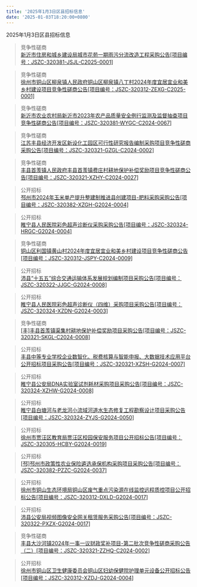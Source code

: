 ```yaml
---
title: '2025年1月3日区县招标信息'
date: '2025-01-03T18:20:00+0800'
---
```

2025年1月3日区县招标信息
<!--more-->
>竞争性磋商<br>
>[新沂市住房和城乡建设局城市花苑一期雨污分流改造工程采购公告[项目编号：JSZC-320381-JSJL-C2025-0001]](http://czj.xz.gov.cn/Home/HomeDetails?type=0&articleid=b3ce4f0d-c9e5-4946-b375-1d8bf8ebd28b)

>竞争性磋商<br>
>[徐州市铜山区柳泉镇人民政府铜山区柳泉镇八丁村2024年度宜居宜业和美乡村建设项目竞争性磋商公告[项目编号：JSZC-320312-ZEXG-C2025-0001]](http://czj.xz.gov.cn/Home/HomeDetails?type=0&articleid=5175903b-195d-49fc-b338-267d6a3a109a)

>竞争性磋商<br>
>[新沂市农业农村局新沂市2023年农产品质量安全例行监测及监督抽查项目竞争性磋商公告[项目编号：JSZC-320381-WYGC-C2024-0067]](http://czj.xz.gov.cn/Home/HomeDetails?type=0&articleid=b93545fd-86b4-42ca-8c02-bd7bd876d270)

>竞争性磋商<br>
>[江苏丰县经济开发区新设化工园区可行性研究报告编制采购项目竞争性磋商采购公告[项目编号：JSZC-320321-GZGL-C2024-0002]](http://czj.xz.gov.cn/Home/HomeDetails?type=0&articleid=92d8887b-88a0-4a52-840c-3954ff8656cc)

>竞争性磋商<br>
>[丰县首羡镇人民政府丰县首羡镇费庄村耕地保护补偿奖励项目竞争性磋商公告[项目编号：JSZC-320321-XZHY-C2024-0027]](http://czj.xz.gov.cn/Home/HomeDetails?type=0&articleid=15cabbd1-2c88-48f6-afe4-83e29d8ba64c)

>公开招标<br>
>[邳州市2024年玉米单产提升整建制推进县创建项目-肥料采购采购公告[项目编号：JSZC-320382-XZGH-G2024-0004]](http://czj.xz.gov.cn/Home/HomeDetails?type=0&articleid=aa2fcc90-c876-460e-a210-f94cf999ffe4)

>公开招标<br>
>[睢宁县人民医院彩色超声诊断仪采购采购公告[项目编号：JSZC-320324-HRGC-G2024-0004]](http://czj.xz.gov.cn/Home/HomeDetails?type=0&articleid=f2bd3d3c-a045-41cb-bc61-ed68a3767f55)

>竞争性磋商<br>
>[铜山区利国镇黄山村2024年度宜居宜业和美乡村建设项目竞争性磋商公告[项目编号：JSZC-320312-JSPY-C2024-0009]](http://czj.xz.gov.cn/Home/HomeDetails?type=0&articleid=58167ca0-c98d-4d6a-bbab-2622a3a752f2)

>公开招标<br>
>[沛县“十五五”综合交通运输体系发展规划编制项目采购公告[项目编号：JSZC-320322-JJGC-G2024-0008]](http://czj.xz.gov.cn/Home/HomeDetails?type=0&articleid=d388a376-60a1-4c32-9926-5e9cf2b54cd3)

>公开招标<br>
>[睢宁县人民医院彩色超声诊断仪（四维）采购项目采购公告[项目编号：JSZC-320324-XZDN-G2024-0003]](http://czj.xz.gov.cn/Home/HomeDetails?type=0&articleid=82c4a6f5-93f9-4851-951c-92c843bf3c61)

>竞争性磋商<br>
>[[丰]丰县首羡镇渠集村耕地保护补偿奖励项目采购公告[项目编号：JSZC-320321-SKGL-C2024-0008]](http://czj.xz.gov.cn/Home/HomeDetails?type=0&articleid=48fcc4f6-2187-43c8-a98a-f7203c85758a)

>公开招标<br>
>[丰县中等专业学校企业数智化、税费核算与智能申报、大数据技术应用平台公开招标项目采购公告[项目编号：JSZC-320321-XZSH-G2024-0007]](http://czj.xz.gov.cn/Home/HomeDetails?type=0&articleid=fe436f8c-a42c-4404-a9b9-9c451134fa7e)

>公开招标<br>
>[睢宁县公安局DNA实验室试剂耗材采购项目采购公告[项目编号：JSZC-320324-XZHW-G2024-0008]](http://czj.xz.gov.cn/Home/HomeDetails?type=0&articleid=c5f5fb90-e3fe-418e-9386-dee69967c45e)

>公开招标<br>
>[睢宁县白塘河与老龙河小流域河道水生态修复工程勘察设计项目采购公告[项目编号：JSZC-320324-ZYJS-G2024-0050]](http://czj.xz.gov.cn/Home/HomeDetails?type=0&articleid=8c82e70b-9f56-406d-8e75-b81f25fc084b)

>公开招标<br>
>[徐州市贾汪区教育局贾汪区校园保安服务项目公开招标公告[项目编号：JSZC-320305-HCBY-G2024-0019]](http://czj.xz.gov.cn/Home/HomeDetails?type=0&articleid=056f0949-b3e8-44be-854b-ab63f11310b3)

>公开招标<br>
>[[邳]邳州市政策性农业保险遴选承保机构采购项目采购公告[项目编号：JSZC-320382-PZZC-G2024-0037]](http://czj.xz.gov.cn/Home/HomeDetails?type=0&articleid=fa17638b-8ad6-49d8-9962-367c9f2a2dcd)

>公开招标<br>
>[徐州市铜山生态环境局铜山区废气重点污染源在线监控远程质控项目公开招标公告[项目编号：JSZC-320312-DXLD-G2024-0017]](http://czj.xz.gov.cn/Home/HomeDetails?type=0&articleid=ccf9c40e-4287-46b6-871a-ac7c15bf5e4e)

>公开招标<br>
>[沛县公安局视频图像安全网关租赁服务采购公告[项目编号：JSZC-320322-PXZX-G2024-0017]](http://czj.xz.gov.cn/Home/HomeDetails?type=0&articleid=e8723cca-6008-474d-8676-f44c1c38a086)

>竞争性磋商<br>
>[丰县大沙河镇2024年一事一议财政奖补项目-第二批次竞争性磋商采购公告（二）[项目编号：JSZC-320321-ZZHQ-C2024-0002]](http://czj.xz.gov.cn/Home/HomeDetails?type=0&articleid=fd984b77-baa6-4369-9d6a-a600757957c3)

>公开招标<br>
>[徐州市铜山区卫生健康委员会铜山区妇幼保健院护理单元设备公开招标公告[项目编号：JSZC-320312-XZDJ-G2024-0004]](http://czj.xz.gov.cn/Home/HomeDetails?type=0&articleid=166dc020-f3e7-495a-9c66-7db7a9f543e7)

